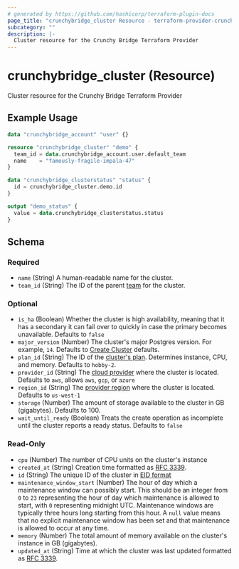 ```yaml
---
# generated by https://github.com/hashicorp/terraform-plugin-docs
page_title: "crunchybridge_cluster Resource - terraform-provider-crunchybridge"
subcategory: ""
description: |-
  Cluster resource for the Crunchy Bridge Terraform Provider
---
```


# crunchybridge_cluster (Resource)

Cluster resource for the Crunchy Bridge Terraform Provider

## Example Usage

```terraform
data "crunchybridge_account" "user" {}

resource "crunchybridge_cluster" "demo" {
  team_id = data.crunchybridge_account.user.default_team
  name    = "famously-fragile-impala-47"
}

data "crunchybridge_clusterstatus" "status" {
  id = crunchybridge_cluster.demo.id
}

output "demo_status" {
  value = data.crunchybridge_clusterstatus.status
}
```

<!-- schema generated by tfplugindocs -->
## Schema

### Required

- `name` (String) A human-readable name for the cluster.
- `team_id` (String) The ID of the parent [team](https://docs.crunchybridge.com/concepts/teams/) for the cluster.

### Optional

- `is_ha` (Boolean) Whether the cluster is high availability, meaning that it has a secondary it can fail over to quickly in case the primary becomes unavailable. Defaults to `false`
- `major_version` (Number) The cluster's major Postgres version. For example, `14`. Defaults to [Create Cluster](https://docs.crunchybridge.com/api/cluster/#create-cluster) defaults.
- `plan_id` (String) The ID of the [cluster's plan](https://docs.crunchybridge.com/concepts/plans-pricing/). Determines instance, CPU, and memory. Defaults to `hobby-2`.
- `provider_id` (String) The [cloud provider](https://docs.crunchybridge.com/api/provider) where the cluster is located. Defaults to `aws`, allows `aws`, `gcp`, or `azure`
- `region_id` (String) The [provider region](https://docs.crunchybridge.com/api/provider#region) where the cluster is located. Defaults to `us-west-1`
- `storage` (Number) The amount of storage available to the cluster in GB (gigabytes). Defaults to 100.
- `wait_until_ready` (Boolean) Treats the create operation as incomplete until the cluster reports a ready status. Defaults to `false`

### Read-Only

- `cpu` (Number) The number of CPU units on the cluster's instance
- `created_at` (String) Creation time formatted as [RFC 3339](https://datatracker.ietf.org/doc/html/rfc3339).
- `id` (String) The unique ID of the cluster in [EID format](https://docs.crunchybridge.com/api-concepts/eid)
- `maintenance_window_start` (Number) The hour of day which a maintenance window can possibly start. This should be an integer from `0` to `23` representing the hour of day which maintenance is allowed to start, with `0` representing midnight UTC. Maintenance windows are typically three hours long starting from this hour. A `null` value means that no explicit maintenance window has been set and that maintenance is allowed to occur at any time.
- `memory` (Number) The total amount of memory available on the cluster's instance in GB (gigabytes).
- `updated_at` (String) Time at which the cluster was last updated formatted as [RFC 3339](https://datatracker.ietf.org/doc/html/rfc3339).


